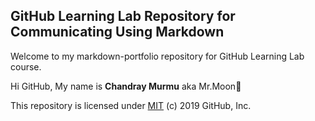 ## GitHub Learning Lab Repository for Communicating Using Markdown

Welcome to my markdown-portfolio repository for GitHub Learning Lab course.

Hi GitHub, My name is **Chandray Murmu** aka Mr.Moon🌙

This repository is licensed under [MIT](../LICENSE) (c) 2019 GitHub, Inc.
